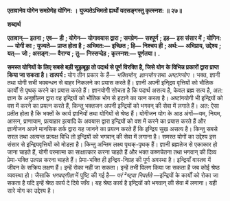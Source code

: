 **एतावानेव योगेन समग्रेणेह योगिन: ।** **युज्यतेऽभिमतो ह्यर्थो यदसङ्गस्तु कृत्स्नश: ॥ २७॥** 

**शब्दार्थ** 

**एतावान्—** **इतना** **; एव—** **ही** **; योगेन—** **योगावयास द्वारा** **; समग्रेण—** **सश्पूर्ण** **; इह—** **इस संसार में** **; योगिन:—** **योगी का** **;** **युज्यते—** **प्राप्त होता है** **; अभिमत:—** **इच्छित** **; हि—** **निश्चय ही** **; अर्थ:—** **अभिप्राय, उद्देश्य** **; यत्—** **जो** **; असङ्ग:—** **वैराग्य** **;** **तु—** **निस्सन्देह** **; कृत्स्नश:—** **पूर्णतया।** **.** 

**समस्त योगियों के लिए सबसे बड़ी सूझबूझ तो पदार्थ से पूर्ण विरक्ति है, जिसे योग** **के विभिन्न प्रकारों द्वारा प्राप्त किया जा सकता है।** **तात्पर्य :** योग तीन प्रकार के हैं— *भक्तियोग, ज्ञानयोग* तथा *अष्टांगयोग* । भक्त, ज्ञानी तथा योगी सभी भवबन्धन से बाहर निकलने का प्रयास करते हैं। ज्ञानी अपनी इनि्द्रय वृत्तियों को भौतिक कार्यों से पृथक् करने का प्रयास करते हैं। ज्ञानयोगी सोचता है कि पदार्थ असत्य है, केवल ब्रह्म सत्य है, अत: ज्ञान के अनुशीलन द्वारा वह इन्द्रियों को भौतिक भोग से हटाने का यत्न करता है। अष्टांगयोगी भी इन्द्रियों को वश में करने का प्रयत्न करते हैं, किन्तु भक्तजन अपनी इन्द्रियों को भगवन् की सेवा में लगाते हैं। अत: ऐसा प्रतीत होता है कि भक्तों के कार्य ज्ञानियों तथा योगियों से श्रेष्ठ हैं। योगीजन योग के आठ अंगों—यम, नियम, आसन, प्राणायाम, प्रत्याहार इत्यादि के अवयास द्वारा इन्द्रियों को वश में करने का प्रयास करते हैं और ज्ञानीजन अपने मानसिक तर्क द्वारा यह जानने का प्रयत्न करते हैं कि इन्द्रिय सुख असत्य है। किन्तु सबसे सरल तथा अत्यन्त प्रत्यक्ष विधि तो इन्द्रियों को भगवान् की सेवा में लगाना है। समस्त योगों का उद्देश्य इस संसार से इन्द्रियवृत्तियों को मोडऩा है। किन्तु अन्तिम लक्ष्य पृथक्-पृथक् हैं। ज्ञानी ब्रह्मतेज से एकाकार हो जाना चाहते हैं, योगी परमात्मा का साक्षात्कार करना चाहते हैं और भक्त कष्णचेतना तथा भगवान् की दिव्य प्रेमा-भक्ति उत्पन्न करना चाहते हैं। प्रेमा-भक्ति ही इन्द्रिय-निग्रह की पूर्ण अवस्था है। इन्द्रियाँ वास्तव में जीवन के सक्रिय लक्षण हैं। इन्हें रोका नहीं जा सकता। इन्हें तभी विलग किया जा सकता है जब कोई श्रेष्ठ व्यवस्था हो। जैसाकि *भगवद्गीता* में पुष्टि की गई है— *परं ²ष्ट्वा निवर्तते* —इन्द्रियों के कार्यों को रोका जा सकता है यदि इन्हें श्रेष्ठ कार्य दे दिये जाँय। यह श्रेष्ठ कार्य है इन्द्रियों को भगवान् की सेवा में लगाना। यही सारे योग का उद्देश्य है।  